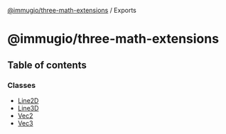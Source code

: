 [@immugio/three-math-extensions](README.md) / Exports

# @immugio/three-math-extensions

## Table of contents

### Classes

- [Line2D](classes/Line2D.md)
- [Line3D](classes/Line3D.md)
- [Vec2](classes/Vec2.md)
- [Vec3](classes/Vec3.md)
